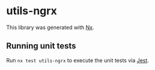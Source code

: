 # utils-ngrx

This library was generated with [Nx](https://nx.dev).

## Running unit tests

Run `nx test utils-ngrx` to execute the unit tests via [Jest](https://jestjs.io).
